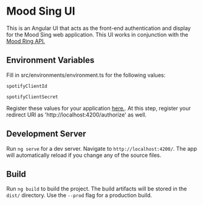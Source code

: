 # Mood Sing UI

This is an Angular UI that acts as the front-end authentication and display for the Mood Sing web application. This UI works in conjunction with the [Mood Ring API.](https://github.com/aasthakhanna/mood-sing-api)

## Environment Variables
Fill in src/environments/environment.ts for the following values:

``spotifyClientId``

``spotifyClientSecret``

Register these values for your application [here.](https://developer.spotify.com/dashboard/login). At this step, register your redirect URI as 'http://localhost:4200/authorize' as well.

## Development Server

Run `ng serve` for a dev server. Navigate to `http://localhost:4200/`. The app will automatically reload if you change any of the source files.

## Build

Run `ng build` to build the project. The build artifacts will be stored in the `dist/` directory. Use the `--prod` flag for a production build.
